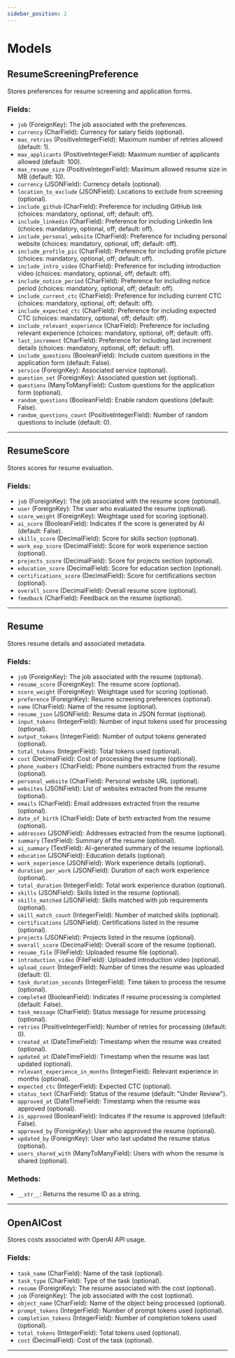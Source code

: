 ```yaml
---
sidebar_position: 2
---
```



# Models

## ResumeScreeningPreference
Stores preferences for resume screening and application forms.

### Fields:
- `job` (ForeignKey): The job associated with the preferences.
- `currency` (CharField): Currency for salary fields (optional).
- `max_retries` (PositiveIntegerField): Maximum number of retries allowed (default: 1).
- `max_applicants` (PositiveIntegerField): Maximum number of applicants allowed (default: 100).
- `max_resume_size` (PositiveIntegerField): Maximum allowed resume size in MB (default: 10).
- `currency` (JSONField): Currency details (optional).
- `location_to_exclude` (JSONField): Locations to exclude from screening (optional).
- `include_github` (CharField): Preference for including GitHub link (choices: mandatory, optional, off; default: off).
- `include_linkedin` (CharField): Preference for including LinkedIn link (choices: mandatory, optional, off; default: off).
- `include_personal_website` (CharField): Preference for including personal website (choices: mandatory, optional, off; default: off).
- `include_profile_pic` (CharField): Preference for including profile picture (choices: mandatory, optional, off; default: off).
- `include_intro_video` (CharField): Preference for including introduction video (choices: mandatory, optional, off; default: off).
- `include_notice_period` (CharField): Preference for including notice period (choices: mandatory, optional, off; default: off).
- `include_current_ctc` (CharField): Preference for including current CTC (choices: mandatory, optional, off; default: off).
- `include_expected_ctc` (CharField): Preference for including expected CTC (choices: mandatory, optional, off; default: off).
- `include_relevant_experience` (CharField): Preference for including relevant experience (choices: mandatory, optional, off; default: off).
- `last_increment` (CharField): Preference for including last increment details (choices: mandatory, optional, off; default: off).
- `include_questions` (BooleanField): Include custom questions in the application form (default: False).
- `service` (ForeignKey): Associated service (optional).
- `question_set` (ForeignKey): Associated question set (optional).
- `questions` (ManyToManyField): Custom questions for the application form (optional).
- `random_questions` (BooleanField): Enable random questions (default: False).
- `random_questions_count` (PositiveIntegerField): Number of random questions to include (default: 0).

---

## ResumeScore
Stores scores for resume evaluation.

### Fields:
- `job` (ForeignKey): The job associated with the resume score (optional).
- `user` (ForeignKey): The user who evaluated the resume (optional).
- `score_weight` (ForeignKey): Weightage used for scoring (optional).
- `ai_score` (BooleanField): Indicates if the score is generated by AI (default: False).
- `skills_score` (DecimalField): Score for skills section (optional).
- `work_exp_score` (DecimalField): Score for work experience section (optional).
- `projects_score` (DecimalField): Score for projects section (optional).
- `education_score` (DecimalField): Score for education section (optional).
- `certifications_score` (DecimalField): Score for certifications section (optional).
- `overall_score` (DecimalField): Overall resume score (optional).
- `feedback` (CharField): Feedback on the resume (optional).

---

## Resume
Stores resume details and associated metadata.

### Fields:
- `job` (ForeignKey): The job associated with the resume (optional).
- `resume_score` (ForeignKey): The resume score (optional).
- `score_weight` (ForeignKey): Weightage used for scoring (optional).
- `preference` (ForeignKey): Resume screening preferences (optional).
- `name` (CharField): Name of the resume (optional).
- `resume_json` (JSONField): Resume data in JSON format (optional).
- `input_tokens` (IntegerField): Number of input tokens used for processing (optional).
- `output_tokens` (IntegerField): Number of output tokens generated (optional).
- `total_tokens` (IntegerField): Total tokens used (optional).
- `cost` (DecimalField): Cost of processing the resume (optional).
- `phone_numbers` (CharField): Phone numbers extracted from the resume (optional).
- `personal_website` (CharField): Personal website URL (optional).
- `websites` (JSONField): List of websites extracted from the resume (optional).
- `emails` (CharField): Email addresses extracted from the resume (optional).
- `date_of_birth` (CharField): Date of birth extracted from the resume (optional).
- `addresses` (JSONField): Addresses extracted from the resume (optional).
- `summary` (TextField): Summary of the resume (optional).
- `ai_summary` (TextField): AI-generated summary of the resume (optional).
- `education` (JSONField): Education details (optional).
- `work_experience` (JSONField): Work experience details (optional).
- `duration_per_work` (JSONField): Duration of each work experience (optional).
- `total_duration` (IntegerField): Total work experience duration (optional).
- `skills` (JSONField): Skills listed in the resume (optional).
- `skills_matched` (JSONField): Skills matched with job requirements (optional).
- `skill_match_count` (IntegerField): Number of matched skills (optional).
- `certifications` (JSONField): Certifications listed in the resume (optional).
- `projects` (JSONField): Projects listed in the resume (optional).
- `overall_score` (DecimalField): Overall score of the resume (optional).
- `resume_file` (FileField): Uploaded resume file (optional).
- `introduction_video` (FileField): Uploaded introduction video (optional).
- `upload_count` (IntegerField): Number of times the resume was uploaded (default: 0).
- `task_duration_seconds` (IntegerField): Time taken to process the resume (optional).
- `completed` (BooleanField): Indicates if resume processing is completed (default: False).
- `task_message` (CharField): Status message for resume processing (optional).
- `retries` (PositiveIntegerField): Number of retries for processing (default: 0).
- `created_at` (DateTimeField): Timestamp when the resume was created (optional).
- `updated_at` (DateTimeField): Timestamp when the resume was last updated (optional).
- `relevant_experience_in_months` (IntegerField): Relevant experience in months (optional).
- `expected_ctc` (IntegerField): Expected CTC (optional).
- `status_text` (CharField): Status of the resume (default: "Under Review").
- `approved_at` (DateTimeField): Timestamp when the resume was approved (optional).
- `is_approved` (BooleanField): Indicates if the resume is approved (default: False).
- `approved_by` (ForeignKey): User who approved the resume (optional).
- `updated_by` (ForeignKey): User who last updated the resume status (optional).
- `users_shared_with` (ManyToManyField): Users with whom the resume is shared (optional).

### Methods:
- `__str__`: Returns the resume ID as a string.

---

## OpenAICost
Stores costs associated with OpenAI API usage.

### Fields:
- `task_name` (CharField): Name of the task (optional).
- `task_type` (CharField): Type of the task (optional).
- `resume` (ForeignKey): The resume associated with the cost (optional).
- `job` (ForeignKey): The job associated with the cost (optional).
- `object_name` (CharField): Name of the object being processed (optional).
- `prompt_tokens` (IntegerField): Number of prompt tokens used (optional).
- `completion_tokens` (IntegerField): Number of completion tokens used (optional).
- `total_tokens` (IntegerField): Total tokens used (optional).
- `cost` (DecimalField): Cost of the task (optional).

---
